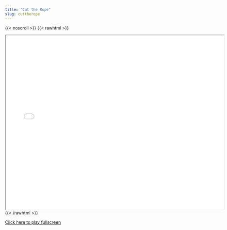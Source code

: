```yaml
---
title: "Cut the Rope"
slug: cuttherope
---
```


{{< noscroll >}}
{{< rawhtml >}}
<iframe width="720" height="576" name="iframe" src="/cjs-garchive/cuttherope/index.html"></iframe>
{{< /rawhtml >}}

[Click here to play fullscreen](/cjs-garchive/cuttherope)